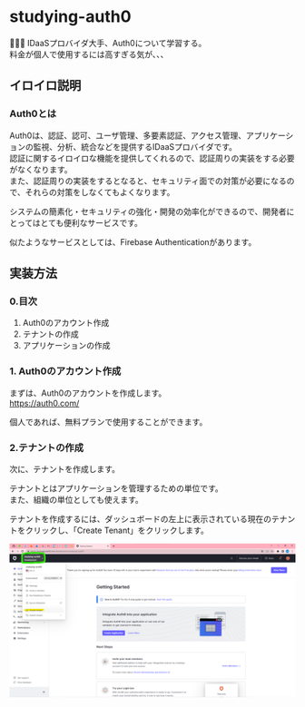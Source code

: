 # studying-auth0

🔏🔏🔏 IDaaSプロバイダ大手、Auth0について学習する。  
料金が個人で使用するには高すぎる気が、、、  

## イロイロ説明

### Auth0とは

Auth0は、認証、認可、ユーザ管理、多要素認証、アクセス管理、アプリケーションの監視、分析、統合などを提供するIDaaSプロバイダです。  
認証に関するイロイロな機能を提供してくれるので、認証周りの実装をする必要がなくなります。  
また、認証周りの実装をするとなると、セキュリティ面での対策が必要になるので、それらの対策をしなくてもよくなります。  

システムの簡素化・セキュリティの強化・開発の効率化ができるので、開発者にとってはとても便利なサービスです。  

似たようなサービスとしては、Firebase Authenticationがあります。  

## 実装方法

### 0.目次

1. Auth0のアカウント作成
2. テナントの作成
3. アプリケーションの作成

### 1. Auth0のアカウント作成

まずは、Auth0のアカウントを作成します。  
<https://auth0.com/>  

個人であれば、無料プランで使用することができます。  

### 2.テナントの作成

次に、テナントを作成します。  

テナントとはアプリケーションを管理するための単位です。  
また、組織の単位としても使えます。  

テナントを作成するには、ダッシュボードの左上に表示されている現在のテナントをクリックし、「Create Tenant」をクリックします。  

![テナントの作成](.development/img/crate-tenant.png)  
